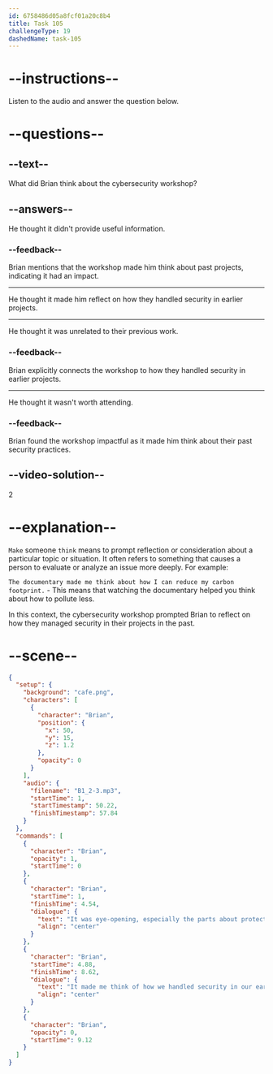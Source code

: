 ```yaml
---
id: 6758486d05a8fcf01a20c8b4
title: Task 105
challengeType: 19
dashedName: task-105
---
```


<!-- (Audio) Brian: It was eye-opening, especially the parts about protecting data. It made me think of how we handled security in our earlier projects. -->

# --instructions--

Listen to the audio and answer the question below.

# --questions--

## --text--

What did Brian think about the cybersecurity workshop?

## --answers--

He thought it didn't provide useful information.

### --feedback--

Brian mentions that the workshop made him think about past projects, indicating it had an impact.

---

He thought it made him reflect on how they handled security in earlier projects.

---

He thought it was unrelated to their previous work.

### --feedback--

Brian explicitly connects the workshop to how they handled security in earlier projects.

---

He thought it wasn't worth attending.

### --feedback--

Brian found the workshop impactful as it made him think about their past security practices.

## --video-solution--

2

# --explanation--

`Make` someone `think` means to prompt reflection or consideration about a particular topic or situation. It often refers to something that causes a person to evaluate or analyze an issue more deeply. For example: 

`The documentary made me think about how I can reduce my carbon footprint.` - This means that watching the documentary helped you think about how to pollute less.

In this context, the cybersecurity workshop prompted Brian to reflect on how they managed security in their projects in the past.

# --scene--

```json
{
  "setup": {
    "background": "cafe.png",
    "characters": [
      {
        "character": "Brian",
        "position": {
          "x": 50,
          "y": 15,
          "z": 1.2
        },
        "opacity": 0
      }
    ],
    "audio": {
      "filename": "B1_2-3.mp3",
      "startTime": 1,
      "startTimestamp": 50.22,
      "finishTimestamp": 57.84
    }
  },
  "commands": [
    {
      "character": "Brian",
      "opacity": 1,
      "startTime": 0
    },
    {
      "character": "Brian",
      "startTime": 1,
      "finishTime": 4.54,
      "dialogue": {
        "text": "It was eye-opening, especially the parts about protecting data.",
        "align": "center"
      }
    },
    {
      "character": "Brian",
      "startTime": 4.88,
      "finishTime": 8.62,
      "dialogue": {
        "text": "It made me think of how we handled security in our earlier projects.",
        "align": "center"
      }
    },
    {
      "character": "Brian",
      "opacity": 0,
      "startTime": 9.12
    }
  ]
}
```

